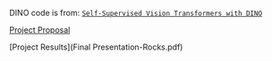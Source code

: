 DINO code is from: [`Self-Supervised Vision Transformers with DINO`](https://github.com/facebookresearch/dino)

[Project Proposal](DLWP-Proposal.pdf)

[Project Results](Final Presentation-Rocks.pdf)
